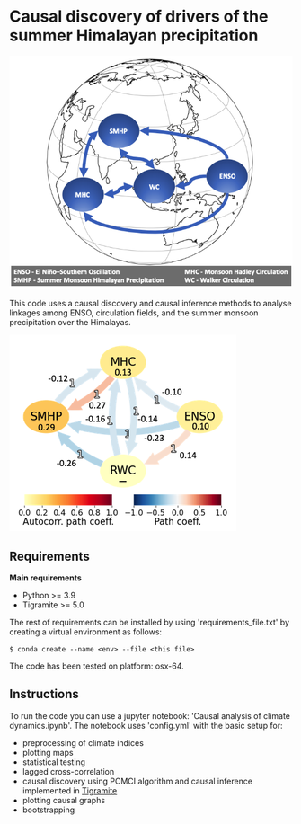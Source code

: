 # Causal discovery of drivers of the summer Himalayan precipitation

![img](plots/causal_diagram.png#center)

This code uses a causal discovery and causal inference methods to analyse linkages among ENSO, circulation fields, and the summer monsoon precipitation over the Himalayas.

![cen](plots/cenENSO_MHC_SMHP_RWC.png)

Requirements
------------
**Main requirements**
* Python >= 3.9
* Tigramite >= 5.0

The rest of requirements can be installed by using 'requirements_file.txt' by creating a virtual environment as follows:

    $ conda create --name <env> --file <this file>

The code has been tested on platform: osx-64.

Instructions
------------
To run the code you can use a jupyter notebook: 'Causal analysis of climate dynamics.ipynb'. 
The notebook uses 'config.yml' with the basic setup for:
* preprocessing of climate indices 
* plotting maps
* statistical testing
* lagged cross-correlation
* causal discovery using PCMCI algorithm and causal inference implemented in [Tigramite](https://github.com/jakobrunge/tigramite)
* plotting causal graphs
* bootstrapping